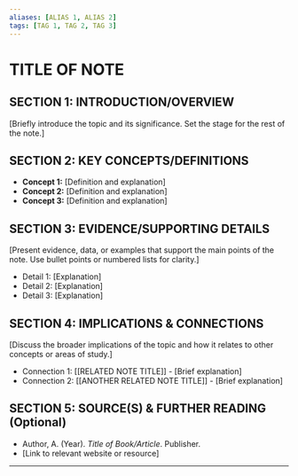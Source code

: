 ```yaml
---
aliases: [ALIAS 1, ALIAS 2]
tags: [TAG 1, TAG 2, TAG 3]
---
```


# TITLE OF NOTE

## SECTION 1: INTRODUCTION/OVERVIEW

[Briefly introduce the topic and its significance. Set the stage for the rest of the note.]

## SECTION 2: KEY CONCEPTS/DEFINITIONS

*   **Concept 1:** [Definition and explanation]
*   **Concept 2:** [Definition and explanation]
*   **Concept 3:** [Definition and explanation]

## SECTION 3: EVIDENCE/SUPPORTING DETAILS

[Present evidence, data, or examples that support the main points of the note. Use bullet points or numbered lists for clarity.]

*   Detail 1: [Explanation]
*   Detail 2: [Explanation]
*   Detail 3: [Explanation]

## SECTION 4: IMPLICATIONS & CONNECTIONS

[Discuss the broader implications of the topic and how it relates to other concepts or areas of study.]

*   Connection 1: [[RELATED NOTE TITLE]] - [Brief explanation]
*   Connection 2: [[ANOTHER RELATED NOTE TITLE]] - [Brief explanation]

## SECTION 5: SOURCE(S) & FURTHER READING (Optional)

*   Author, A. (Year). *Title of Book/Article*. Publisher.
*   [Link to relevant website or resource]

---

